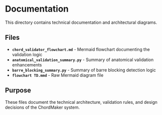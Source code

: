 # Documentation

This directory contains technical documentation and architectural diagrams.

## Files

- **`chord_validator_flowchart.md`** - Mermaid flowchart documenting the validation logic
- **`anatomical_validation_summary.py`** - Summary of anatomical validation enhancements
- **`barre_blocking_summary.py`** - Summary of barre blocking detection logic
- **`flowchart TD.mmd`** - Raw Mermaid diagram file

## Purpose

These files document the technical architecture, validation rules, and design decisions of the ChordMaker system.
 
 